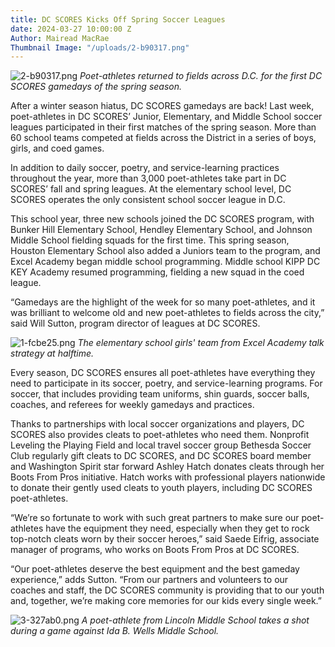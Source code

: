 ```yaml
---
title: DC SCORES Kicks Off Spring Soccer Leagues
date: 2024-03-27 10:00:00 Z
Author: Mairead MacRae
Thumbnail Image: "/uploads/2-b90317.png"
---
```


![2-b90317.png](/uploads/2-b90317.png)
*Poet-athletes returned to fields across D.C. for the first DC SCORES gamedays of the spring season.*



















After a winter season hiatus, DC SCORES gamedays are back! Last week, poet-athletes in DC SCORES’ Junior, Elementary, and Middle School soccer leagues participated in their first matches of the spring season. More than 60 school teams competed at fields across the District in a series of boys, girls, and coed games.

In addition to daily soccer, poetry, and service-learning practices throughout the year, more than 3,000 poet-athletes take part in DC SCORES’ fall and spring leagues. At the elementary school level, DC SCORES operates the only consistent school soccer league in D.C. 

This school year, three new schools joined the DC SCORES program, with Bunker Hill Elementary School, Hendley Elementary School, and Johnson Middle School fielding squads for the first time. This spring season, Houston Elementary School also added a Juniors team to the program, and Excel Academy began middle school programming. Middle school KIPP DC KEY Academy resumed programming, fielding a new squad in the coed league.

“Gamedays are the highlight of the week for so many poet-athletes, and it was brilliant to welcome old and new poet-athletes to fields across the city,” said Will Sutton, program director of leagues at DC SCORES.

![1-fcbe25.png](/uploads/1-fcbe25.png)
*The elementary school girls' team from Excel Academy talk strategy at halftime.* 

Every season, DC SCORES ensures all poet-athletes have everything they need to participate in its soccer, poetry, and service-learning programs. For soccer, that includes providing team uniforms, shin guards, soccer balls, coaches, and referees for weekly gamedays and practices.

Thanks to partnerships with local soccer organizations and players, DC SCORES also provides cleats to poet-athletes who need them. Nonprofit Leveling the Playing Field and local travel soccer group Bethesda Soccer Club regularly gift cleats to DC SCORES, and DC SCORES board member and Washington Spirit star forward Ashley Hatch donates cleats through her Boots From Pros initiative. Hatch works with professional players nationwide to donate their gently used cleats to youth players, including DC SCORES poet-athletes.

“We’re so fortunate to work with such great partners to make sure our poet-athletes have the equipment they need, especially when they get to rock top-notch cleats worn by their soccer heroes,” said Saede Eifrig, associate manager of programs, who works on Boots From Pros at DC SCORES. 

“Our poet-athletes deserve the best equipment and the best gameday experience,” adds Sutton. “From our partners and volunteers to our coaches and staff, the DC SCORES community is providing that to our youth and, together, we’re making core memories for our kids every single week.”

![3-327ab0.png](/uploads/3-327ab0.png)
*A poet-athlete from Lincoln Middle School takes a shot during a game against Ida B. Wells Middle School.*